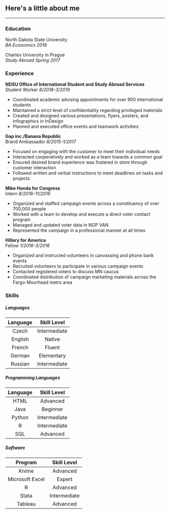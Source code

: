 ## Here's a little about me  
_________
### Education
North Dakota State University  
*BA Economics 2019*

Charles University in Prague  
*Study Abroad Spring 2017*

### Experience
**NDSU Office of International Student and Study Abroad Services**  
Student Worker  *8/2018-3/2019*
+ Coordinated academic advising appointments for over 900 international students
+ Maintained a strict level of confidentiality regarding privileged materials
+ Created and designed various presentations, flyers, posters, and infographics in InDesign
+ Planned and executed office events and teamwork activities

**Gap inc./Banana Republic**  
Brand Ambassador  *6/2015-1/2017*
+ Focused on engaging with the customer to meet their individual needs
+ Interacted cooperatively and worked as a team towards a common goal
+ Ensured desired brand experience was fostered in store through customer interaction
+ Followed written and verbal instructions to meet deadlines on tasks and projects

**Mike Honda for Congress**  
Intern  *8/2016-11/2016*
+ Organized and staffed campaign events across a constituency of over 700,000 people
+ Worked with a team to develop and execute a direct voter contact program
+ Managed and updated voter data in NGP VAN
+ Represented the campaign in a professional manner at all times

**Hillary for America**  
Fellow  *1/2016-3/2016*
+ Organized and instructed volunteers in canvassing and phone bank events
+ Recruited volunteers to participate in various campaign events
+ Contacted registered voters to discuss MN caucus
+ Coordinated distribution of campaign marketing materials across the Fargo-Moorhead metro area

### Skills
##### Languages
|Language   |  Skill Level|
|:---------:|:-----------:|
|Czech      |Intermediate |
|English    |Native       |
|French     |Fluent       |
|German     |Elementary   |
|Russian    |Intermediate |
  
##### Programming Languages
|Language   |Skill Level    |
|:---------:|:-------------:|
|HTML       |Advanced       |
|Java       |Beginner       |
|Python     |Intermediate   |
|R          |Intermediate   |
|SQL        |Advanced       |

##### Software
|Program        |Skill Level|
|:-------------:|:----------:|
|Knime          |Advanced    |
|Microsoft Excel|Expert      |
|R              |Advanced    |
|Stata          |Intermediate|
|Tableau        |Advanced    |

